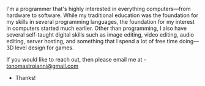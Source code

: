 I'm a programmer that's highly interested in everything computers—from hardware to software.
While my traditional education was the foundation for my skills in several programming languages, the foundation for my interest in computers started much earlier.
Other than programming, I also have several self-taught digital skills such as image editing, video editing, audio editing, server hosting, and something that I spend a lot of free time doing—3D level design for games.

If you would like to reach out, then please email me at -
tonomastroianni@gmail.com
- Thanks!
